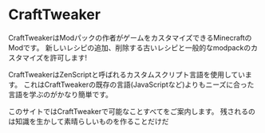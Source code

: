 # CraftTweaker

CraftTweakerはModパックの作者がゲームをカスタマイズできるMinecraftのModです。 新しいレシピの追加、削除する古いレシピと一般的なmodpackのカスタマイズを許可します!

CraftTweakerはZenScriptと呼ばれるカスタムスクリプト言語を使用しています。 これはCraftTweakerの既存の言語(JavaScriptなど)よりもニーズに合った言語を学ぶのがかなり簡単です。

このサイトではCraftTweakerで可能なことすべてをご案内します。 残されるのは知識を生かして素晴らしいものを作ることだけだ